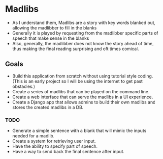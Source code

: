 # Madlibs
- As I understand them, Madlibs are a story with key words blanked out, allowing the madlibber to fill in the blanks
- Generally it is played by requesting from the madlibber specific parts of speech that make sense in the blanks
- Also, generally, the madlibber does not know the story ahead of time, thus making the final reading surprising and oft times comical.

## Goals
- Build this application from scratch without using tutorial style coding. (This is an early project so I will be using the internet to get past obstacles.)
- Create a series of madlibs that can be played on the command line.
- Create a web interface that can serve the madlibs in a UI experience.
- Create a Django app that allows admins to build their own madlibs and stores the created madlibs in a DB.

### TODO
- Generate a simple sentence with a blank that will mimic the inputs needed for a madlib.
- Create a system for retrieving user input.
- Have the ability to specify part of speech.
- Have a way to send back the final sentence after input.
